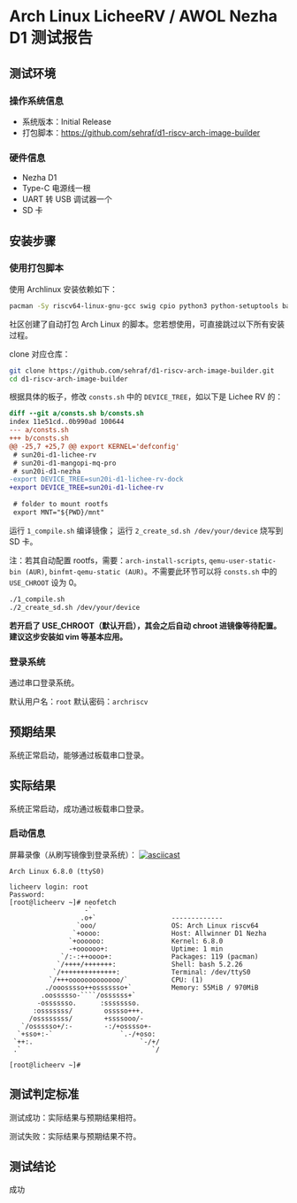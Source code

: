 # Arch Linux LicheeRV / AWOL Nezha D1 测试报告

## 测试环境

### 操作系统信息

- 系统版本：Initial Release
- 打包脚本：https://github.com/sehraf/d1-riscv-arch-image-builder

### 硬件信息

- Nezha D1
- Type-C 电源线一根
- UART 转 USB 调试器一个
- SD 卡

## 安装步骤

### 使用打包脚本

使用 Archlinux 安装依赖如下：
```bash
pacman -Sy riscv64-linux-gnu-gcc swig cpio python3 python-setuptools base-devel bc arch-install-scripts qemu-user-static qemu-user-static-binfmt
```


社区创建了自动打包 Arch Linux 的脚本。您若想使用，可直接跳过以下所有安装过程。

clone 对应仓库：
```bash
git clone https://github.com/sehraf/d1-riscv-arch-image-builder.git
cd d1-riscv-arch-image-builder
```

根据具体的板子，修改 `consts.sh` 中的 `DEVICE_TREE`，如以下是 Lichee RV 的：
```diff
diff --git a/consts.sh b/consts.sh
index 11e51cd..0b990ad 100644
--- a/consts.sh
+++ b/consts.sh
@@ -25,7 +25,7 @@ export KERNEL='defconfig'
 # sun20i-d1-lichee-rv
 # sun20i-d1-mangopi-mq-pro
 # sun20i-d1-nezha
-export DEVICE_TREE=sun20i-d1-lichee-rv-dock
+export DEVICE_TREE=sun20i-d1-lichee-rv
 
 # folder to mount rootfs
 export MNT="${PWD}/mnt"

```

运行 `1_compile.sh` 编译镜像；
运行 `2_create_sd.sh /dev/your/device` 烧写到 SD 卡。

注：若其自动配置 rootfs，需要：`arch-install-scripts`, `qemu-user-static-bin (AUR)`, `binfmt-qemu-static (AUR)`。不需要此环节可以将 `consts.sh` 中的 `USE_CHROOT` 设为 0。

```bash
./1_compile.sh
./2_create_sd.sh /dev/your/device
```

**若开启了 USE_CHROOT（默认开启），其会之后自动 chroot 进镜像等待配置。建议这步安装如 vim 等基本应用。**

### 登录系统

通过串口登录系统。

默认用户名：`root`
默认密码：`archriscv`

## 预期结果

系统正常启动，能够通过板载串口登录。

## 实际结果

系统正常启动，成功通过板载串口登录。

### 启动信息

屏幕录像（从刷写镜像到登录系统）：
[![asciicast](https://asciinema.org/a/D86o9kqp6phQBswrEEBt4rwyv.svg)](https://asciinema.org/a/D86o9kqp6phQBswrEEBt4rwyv)

```log
Arch Linux 6.8.0 (ttyS0)

licheerv login: root
Password: 
[root@licheerv ~]# neofetch
                   -`                                                                                                      
                  .o+`                   ------------- 
                 `ooo/                   OS: Arch Linux riscv64 
                `+oooo:                  Host: Allwinner D1 Nezha 
               `+oooooo:                 Kernel: 6.8.0 
               -+oooooo+:                Uptime: 1 min 
             `/:-:++oooo+:               Packages: 119 (pacman) 
            `/++++/+++++++:              Shell: bash 5.2.26 
           `/++++++++++++++:             Terminal: /dev/ttyS0 
          `/+++ooooooooooooo/`           CPU: (1) 
         ./ooosssso++osssssso+`          Memory: 55MiB / 970MiB 
        .oossssso-````/ossssss+`
       -osssssso.      :ssssssso.                                
      :osssssss/        osssso+++.                               
     /ossssssss/        +ssssooo/-
   `/ossssso+/:-        -:/+osssso+-
  `+sso+:-`                 `.-/+oso:
 `++:.                           `-/+/
 .`                                 `/

[root@licheerv ~]# 

```

## 测试判定标准

测试成功：实际结果与预期结果相符。

测试失败：实际结果与预期结果不符。

## 测试结论

成功